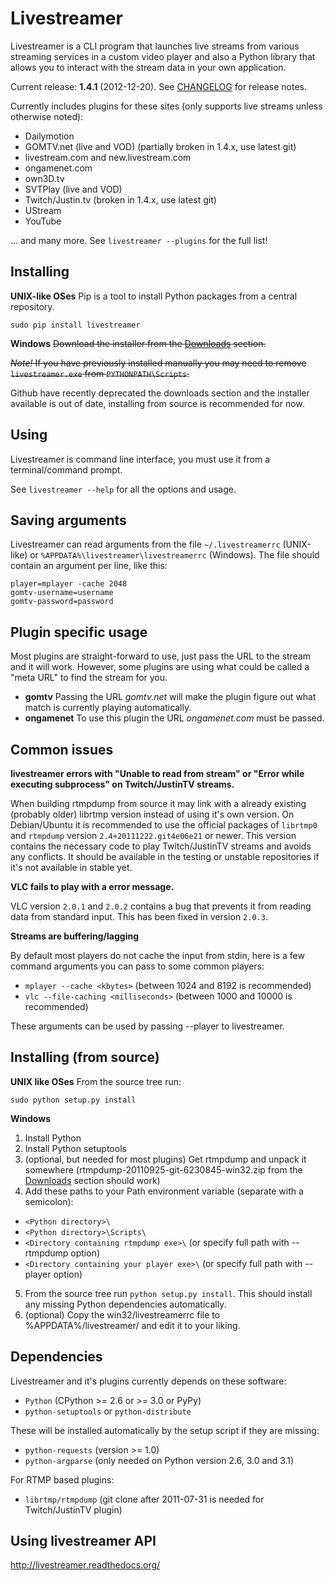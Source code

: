 Livestreamer
============
Livestreamer is a CLI program that launches live streams from various streaming
services in a custom video player and also a Python library that allows you to
interact with the stream data in your own application.

Current release: **1.4.1** (2012-12-20). See [CHANGELOG](https://github.com/chrippa/livestreamer/blob/master/CHANGELOG) for release notes.

Currently includes plugins for these sites (only supports live streams unless otherwise noted):

* Dailymotion
* GOMTV.net (live and VOD) (partially broken in 1.4.x, use latest git)
* livestream.com and new.livestream.com
* ongamenet.com
* own3D.tv
* SVTPlay (live and VOD)
* Twitch/Justin.tv  (broken in 1.4.x, use latest git)
* UStream
* YouTube

... and many more. See ```livestreamer --plugins``` for the full list!


Installing
---------------------------
**UNIX-like OSes**
Pip is a tool to install Python packages from a central repository.

    sudo pip install livestreamer

**Windows**
~~Download the installer from the [Downloads](https://github.com/chrippa/livestreamer/downloads) section.~~

~~*Note!* If you have previously installed manually you may need to remove ```livestreamer.exe``` from ```PYTHONPATH\Scripts```.~~

Github have recently deprecated the downloads section and the installer available is out of date, installing from source is recommended for now.


Using
-----
Livestreamer is command line interface, you must use it from a terminal/command prompt.

See ```livestreamer --help``` for all the options and usage.


Saving arguments
--------------------------------
Livestreamer can read arguments from the file ```~/.livestreamerrc``` (UNIX-like) or ```%APPDATA%\livestreamer\livestreamerrc``` (Windows).
The file should contain an argument per line, like this:

    player=mplayer -cache 2048
    gomtv-username=username
    gomtv-password=password


Plugin specific usage
---------------------
Most plugins are straight-forward to use, just pass the URL to the stream and it will work.
However, some plugins are using what could be called a "meta URL" to find the stream for you.

* **gomtv** Passing the URL *gomtv.net* will make the plugin figure out what match is currently playing automatically.
* **ongamenet** To use this plugin the URL *ongamenet.com* must be passed. 


Common issues
-------------
**livestreamer errors with "Unable to read from stream" or "Error while executing subprocess" on Twitch/JustinTV streams.**

When building rtmpdump from source it may link with a already existing (probably older) librtmp version instead of using it's
own version. On Debian/Ubuntu it is recommended to use the official packages of ```librtmp0``` and ```rtmpdump``` version
```2.4+20111222.git4e06e21``` or newer. This version contains the necessary code to play Twitch/JustinTV streams and
avoids any conflicts. It should be available in the testing or unstable repositories if it's not available in stable yet.

**VLC fails to play with a error message.**

VLC version ```2.0.1``` and ```2.0.2``` contains a bug that prevents it from reading data from standard input.
This has been fixed in version ```2.0.3```.

**Streams are buffering/lagging**

By default most players do not cache the input from stdin, here is a few command arguments you can pass to some common players:

* ```mplayer --cache <kbytes>``` (between 1024 and 8192 is recommended)
* ```vlc --file-caching <milliseconds>``` (between 1000 and 10000 is recommended)

These arguments can be used by passing --player to livestreamer.


Installing (from source)
---------------------------------

**UNIX like OSes** From the source tree run:

    sudo python setup.py install

**Windows**

1. Install Python
2. Install Python setuptools
3. (optional, but needed for most plugins) Get rtmpdump and unpack it somewhere (rtmpdump-20110925-git-6230845-win32.zip from the [Downloads](https://github.com/chrippa/livestreamer/downloads) section should work)
4. Add these paths to your Path environment variable (separate with a semicolon):
 * ```<Python directory>\```
 * ```<Python directory>\Scripts\```
 * ```<Directory containing rtmpdump exe>\``` (or specify full path with --rtmpdump option)
 * ```<Directory containing your player exe>\``` (or specify full path with --player option)
5. From the source tree run ```python setup.py install```.
   This should install any missing Python dependencies automatically.
6. (optional) Copy the win32/livestreamerrc file to %APPDATA%/livestreamer/ and edit it to your liking.



Dependencies
------------
Livestreamer and it's plugins currently depends on these software:

* ```Python``` (CPython >= 2.6 or >= 3.0 or PyPy)
* ```python-setuptools``` or ```python-distribute```

These will be installed automatically by the setup script if they are missing:
* ```python-requests``` (version >= 1.0)
* ```python-argparse``` (only needed on Python version 2.6, 3.0 and 3.1)

For RTMP based plugins:
* ```librtmp/rtmpdump``` (git clone after 2011-07-31 is needed for Twitch/JustinTV plugin)


Using livestreamer API
-------------------------------

http://livestreamer.readthedocs.org/

